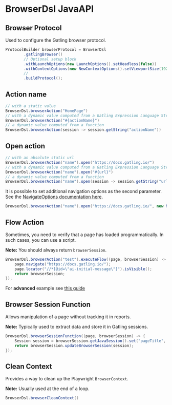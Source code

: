 # BrowserDsl JavaAPI


## Browser Protocol

Used to configure the Gatling browser protocol.

```java
ProtocolBuilder browserProtocol = BrowserDsl
        .gatlingBrowser()
        // Optional setup block
        .withLaunchOptions(new LaunchOptions().setHeadless(false))
        .withContextOptions(new NewContextOptions().setViewportSize(1920, 1080).setIsMobile(true))
        //
        .buildProtocol();
```

## Action name

```java
// with a static value
BrowserDsl.browserAction("HomePage")
// with a dynamic value computed from a Gatling Expression Language String
BrowserDsl.browserAction("#{actionName}")
// a dynamic value computed from a function
BrowserDsl.browserAction(session -> session.getString("actionName"))
```


## Open action

```java
// with an absolute static url
BrowserDsl.browserAction("name").open("https://docs.gatling.io/")
// with a dynamic value computed from a Gatling Expression Language String
BrowserDsl.browserAction("name").open("#{url}")
// a dynamic value computed from a function
BrowserDsl.browserAction("name").open(session -> session.getString("url")
```

It is possible to set additional navigation options as the second parameter.  
See the [NavigateOptions documentation here](https://javadoc.io/doc/com.microsoft.playwright/playwright/1.46.0/com/microsoft/playwright/Page.NavigateOptions.html).
```java
BrowserDsl.browserAction("name").open("https://docs.gatling.io/", new NavigateOptions().setWaitUntil(NETWORKIDLE))
```

## Flow Action

Sometimes, you need to verify that a page has loaded programmatically. In such cases, you can use a script.

**Note:** You should always return `browserSession`.

```java
BrowserDsl.browserAction("test").executeFlow((page, browserSession) -> {
    page.navigate("https://docs.gatling.io/");
    page.locator("//*[@id=\"ai-initial-message\"]").isVisible();
    return browserSession;
});
```

For **advanced** example see [this guide](./FlowActionAdvanced.md)

## Browser Session Function

Allows manipulation of a page without tracking it in reports.

**Note:** Typically used to extract data and store it in Gatling sessions.

```java
BrowserDsl.browserSessionFunction((page, browserSession) -> {
    Session session = browserSession.getJavaSession().set("pageTitle", page.title());
    return browserSession.updateBrowserSession(session);
});
```

## Clean Context

Provides a way to clean up the Playwright `BrowserContext`.

**Note:** Usually used at the end of a loop.

```java
BrowserDsl.browserCleanContext()
```
